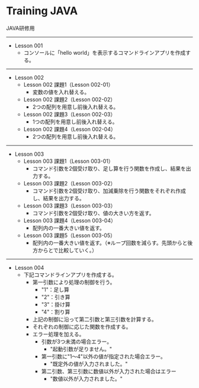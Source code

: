 # Training JAVA

JAVA研修用

-----
* Lesson 001
	* コンソールに「hello world」を表示するコマンドラインアプリを作成する。

-----
* Lesson 002
	* Lesson 002 課題1（Lesson 002-01）
		* 変数の値を入れ替える。
	* Lesson 002 課題2（Lesson 002-02）
		* 2つの配列を用意し前後入れ替える。
	* Lesson 002 課題3（Lesson 002-03）
		* 1つの配列を用意し前後入れ替える。
	* Lesson 002 課題4（Lesson 002-04）
		* 2つの配列を用意し前後入れ替える。

-----
* Lesson 003
	* Lesson 003 課題1（Lesson 003-01）
		* コマンド引数を2個受け取り、足し算を行う関数を作成し、結果を出力する。
	* Lesson 003 課題2（Lesson 003-02）
		* コマンド引数を2個受け取り、加減乗除を行う関数をそれぞれ作成し、結果を出力する。
	* Lesson 003 課題3（Lesson 003-03）
		* コマンド引数を2個受け取り、値の大きい方を返す。
	* Lesson 003 課題4（Lesson 003-04）
		* 配列内の一番大きい値を返す。
	* Lesson 003 課題5（Lesson 003-05）
		* 配列内の一番大きい値を返す。（※ループ回数を減らす。先頭からと後方からとで比較していく。）

-----
* Lesson 004
	* 下記コマンドラインアプリを作成する。
		* 第一引数により処理の制御を行う。
			* "1"：足し算
			* "2"：引き算
			* "3"：掛け算
			* "4"：割り算
		* 上記の制御に沿って第二引数と第三引数を計算する。
		* それぞれの制御に応じた関数を作成する。
		* エラー処理を加える。
			* 引数が3つ未満の場合エラー。
				* "起動引数が足りません。"
			* 第一引数に"1～4"以外の値が指定された場合エラー。
				* "既定外の値が入力されました。"
			* 第二引数、第三引数に数値以外が入力された場合はエラー
				* "数値以外が入力されました。"
